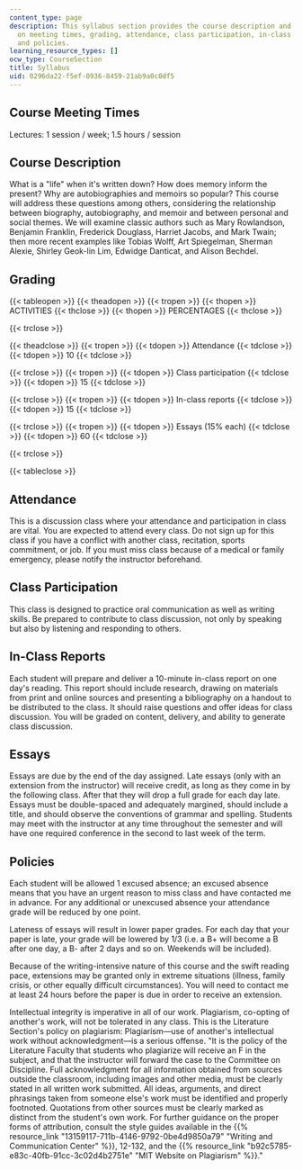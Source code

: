```yaml
---
content_type: page
description: This syllabus section provides the course description and information
  on meeting times, grading, attendance, class participation, in-class reports, essays,
  and policies.
learning_resource_types: []
ocw_type: CourseSection
title: Syllabus
uid: 0296da22-f5ef-0936-8459-21ab9a0c0df5
---
```


Course Meeting Times
--------------------

Lectures: 1 session / week; 1.5 hours / session

Course Description
------------------

What is a "life" when it's written down? How does memory inform the present? Why are autobiographies and memoirs so popular? This course will address these questions among others, considering the relationship between biography, autobiography, and memoir and between personal and social themes. We will examine classic authors such as Mary Rowlandson, Benjamin Franklin, Frederick Douglass, Harriet Jacobs, and Mark Twain; then more recent examples like Tobias Wolff, Art Spiegelman, Sherman Alexie, Shirley Geok-lin Lim, Edwidge Danticat, and Alison Bechdel.

Grading
-------

{{< tableopen >}}
{{< theadopen >}}
{{< tropen >}}
{{< thopen >}}
ACTIVITIES
{{< thclose >}}
{{< thopen >}}
PERCENTAGES
{{< thclose >}}

{{< trclose >}}

{{< theadclose >}}
{{< tropen >}}
{{< tdopen >}}
Attendance
{{< tdclose >}}
{{< tdopen >}}
10
{{< tdclose >}}

{{< trclose >}}
{{< tropen >}}
{{< tdopen >}}
Class participation
{{< tdclose >}}
{{< tdopen >}}
15
{{< tdclose >}}

{{< trclose >}}
{{< tropen >}}
{{< tdopen >}}
In-class reports
{{< tdclose >}}
{{< tdopen >}}
15
{{< tdclose >}}

{{< trclose >}}
{{< tropen >}}
{{< tdopen >}}
Essays (15% each)
{{< tdclose >}}
{{< tdopen >}}
60
{{< tdclose >}}

{{< trclose >}}

{{< tableclose >}}

Attendance
----------

This is a discussion class where your attendance and participation in class are vital. You are expected to attend every class. Do not sign up for this class if you have a conflict with another class, recitation, sports commitment, or job. If you must miss class because of a medical or family emergency, please notify the instructor beforehand.

Class Participation
-------------------

This class is designed to practice oral communication as well as writing skills. Be prepared to contribute to class discussion, not only by speaking but also by listening and responding to others.

In-Class Reports
----------------

Each student will prepare and deliver a 10-minute in-class report on one day's reading. This report should include research, drawing on materials from print and online sources and presenting a bibliography on a handout to be distributed to the class. It should raise questions and offer ideas for class discussion. You will be graded on content, delivery, and ability to generate class discussion.

Essays
------

Essays are due by the end of the day assigned. Late essays (only with an extension from the instructor) will receive credit, as long as they come in by the following class. After that they will drop a full grade for each day late. Essays must be double-spaced and adequately margined, should include a title, and should observe the conventions of grammar and spelling. Students may meet with the instructor at any time throughout the semester and will have one required conference in the second to last week of the term.

Policies
--------

Each student will be allowed 1 excused absence; an excused absence means that you have an urgent reason to miss class and have contacted me in advance. For any additional or unexcused absence your attendance grade will be reduced by one point.

Lateness of essays will result in lower paper grades. For each day that your paper is late, your grade will be lowered by 1/3 (i.e. a B+ will become a B after one day, a B- after 2 days and so on. Weekends will be included).

Because of the writing-intensive nature of this course and the swift reading pace, extensions may be granted only in extreme situations (illness, family crisis, or other equally difficult circumstances). You will need to contact me at least 24 hours before the paper is due in order to receive an extension.

Intellectual integrity is imperative in all of our work. Plagiarism, co-opting of another's work, will not be tolerated in any class. This is the Literature Section's policy on plagiarism: Plagiarism—use of another's intellectual work without acknowledgment—is a serious offense. "It is the policy of the Literature Faculty that students who plagiarize will receive an F in the subject, and that the instructor will forward the case to the Committee on Discipline. Full acknowledgment for all information obtained from sources outside the classroom, including images and other media, must be clearly stated in all written work submitted. All ideas, arguments, and direct phrasings taken from someone else's work must be identified and properly footnoted. Quotations from other sources must be clearly marked as distinct from the student's own work. For further guidance on the proper forms of attribution, consult the style guides available in the {{% resource_link "13159117-711b-4146-9792-0be4d9850a79" "Writing and Communication Center" %}}, 12-132, and the {{% resource_link "b92c5785-e83c-40fb-91cc-3c02d4b2751e" "MIT Website on Plagiarism" %}}."